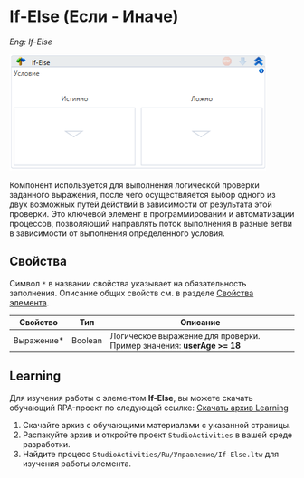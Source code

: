 # If-Else (Если - Иначе)

*Eng: If-Else*

![](<../../../.gitbook/assets/image (64).png>)

Компонент используется для выполнения логической проверки заданного выражения, после чего осуществляется выбор одного из двух возможных путей действий в зависимости от результата этой проверки. Это ключевой элемент в программировании и автоматизации процессов, позволяющий направлять поток выполнения в разные ветви в зависимости от выполнения определенного условия.


## Свойства

Символ `*` в названии свойства указывает на обязательность заполнения. Описание общих свойств см. в разделе [Свойства элемента](https://docs.primo-rpa.ru/primo-rpa/primo-studio/process/elements#svoistva-elementa).

| Свойство    | Тип     | Описание              |
| ----------- | ------- | --------------------- |
| Выражение\* | Boolean | Логическое выражение для проверки. Пример значения: **userAge >= 18**


##  Learning

Для изучения работы с элементом **If-Else**, вы можете скачать обучающий RPA-проект по следующей ссылке: [Скачать архив Learning](https://github.com/PrimoRPA/Learning/archive/refs/heads/master.zip)

1. Скачайте архив с обучающими материалами с указанной страницы.
2. Распакуйте архив и откройте проект `StudioActivities` в вашей среде разработки.
3. Найдите процесс `StudioActivities/Ru/Управление/If-Else.ltw` для изучения работы элемента.
